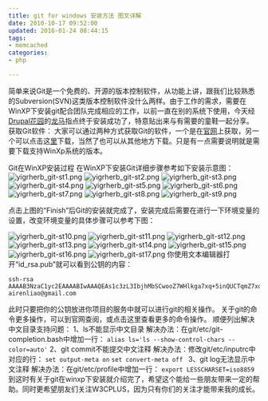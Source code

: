 ```yaml
---
title: git for windows 安装方法 图文详解
date: 2010-10-17 09:52:00
updated: 2016-01-24 08:44:15
tags: 
- memcached
categories: 
- php

---
```

简单来说Git是一个免费的、开源的版本控制软件，从功能上讲，跟我们比较熟悉的Subversion(SVN)这类版本控制软件没什么两样。由于工作的需求，需要在WinXP下安装git配合团队完成相应的工作，以前一直在别的系统下使用，今天经[Drupal花园](http://drupalchina.cn/)的[龙马](http://longma.org/)指点终于安装成功了，特意贴出来与有需要的童鞋一起分享。
获取Git软件：
大家可以通过两种方式获取Git的软件，一个是在[官网](http://git-scm.com/)上获取，另一个可以点击这[里](http://code.google.com/p/msysgit/)下载，当然了也可以从其他地方下载。只是有一点需要说明就是需要下载支持WinXp系统的版本。

Git在WinXP安装过程
在WinXP下安装Git详细步骤参考如下安装示意图：
![yigrherb_git-st1.png][1]
![yigrherb_git-st2.png][2]
![yigrherb_git-st3.png][3]
![yigrherb_git-st4.png][4]
![yigrherb_git-st5.png][5]
![yigrherb_git-st6.png][6]
![yigrherb_git-st7.png][7]
![yigrherb_git-st8.png][8]
![yigrherb_git-st9.png][9]
<!--more-->



点击上图的“Finish”后Git的安装就完成了，安装完成后需要在进行一下环境变量的设置，改变环境变量的具体步骤可以参考下图：

![yigrherb_git-st10.png][10]
![yigrherb_git-st11.png][11]
![yigrherb_git-st12.png][12]
![yigrherb_git-st13.png][13]
![yigrherb_git-st14.png][14]
![yigrherb_git-st15.png][15]
![yigrherb_git-st16.png][16]
![yigrherb_git-st17.png][17]
你使用文本编辑器打开“id_rsa.pub”就可以看到公钥的内容：

    ssh-rsa AAAAB3NzaC1yc2EAAAABIwAAAQEAs1c3zL3IbjhMbSCwooZ7WHlkga7xq+5inQUCTqmZ7xqBclvEwofDd4BYts99X+xfNXgGSlil85wrOfXX9ZH27ZmPR3Z8KWp3pekFOvk7iLmt0b9lZqhgpUll76Q7D2KED8se9gV4FNxg05ZK6AUZm70cBj9sZqjV//weE7ufkibcqd3ngHsTKB+0Js8NcMwldHmxIxZEwufxgT/D4EGQCA6ijjuj9ILIydzzLwWzKoH1wuGDU5LAE1qptIpAt50uWxPNlsBPoqZnbJjHg+As9If6tRkG4YzkwzSBTP725bJDcWkArhWRRkJ2cwUgcJYRyCY+8jI2oxDawYjWQ+w9HQ== airenliao@gmail.com

此时只要把你的公钥放进你项目的服务中就可以进行git的相关操作。
关于git的命令更多操作，可以到官网查阅，或点击这里查看更多的命令操作。
顺便列出解决中文目录支持问题：
1、ls不能显示中文目录
解决办法：在git/etc/git-completion.bash中增加一行：
  `alias ls='ls --show-control-chars --color=auto'`
2、git commit不能提交中文注释
解决办法：修改git/etc/inputrc中对应的行：
  `set output-meta on`
  `set convert-meta off `
3、git log无法显示中文注释
解决办法：在git/etc/profile中增加一行：
  `export LESSCHARSET=iso8859`
到这时有关于git在winxp下安装就介绍完了，希望这个能给一些朋友带来一定的帮助。同时更希望朋友们关注W3CPLUS，因为只有你们的关注才能带来我的成长。


  [1]: https://imgs.gnux.cn/usr/uploads/2016/01/4181201657.png
  [2]: https://imgs.gnux.cn/usr/uploads/2016/01/1848762719.png
  [3]: https://imgs.gnux.cn/usr/uploads/2016/01/3579626036.png
  [4]: https://imgs.gnux.cn/usr/uploads/2016/01/4148581644.png
  [5]: https://imgs.gnux.cn/usr/uploads/2016/01/3173988625.png
  [6]: https://imgs.gnux.cn/usr/uploads/2016/01/2640760068.png
  [7]: https://imgs.gnux.cn/usr/uploads/2016/01/2879244017.png
  [8]: https://imgs.gnux.cn/usr/uploads/2016/01/3636628829.png
  [9]: https://imgs.gnux.cn/usr/uploads/2016/01/1600518138.png
  [10]: https://imgs.gnux.cn/usr/uploads/2016/01/3922978299.png
  [11]: https://imgs.gnux.cn/usr/uploads/2016/01/334172960.png
  [12]: https://imgs.gnux.cn/usr/uploads/2016/01/3657058440.png
  [13]: https://imgs.gnux.cn/usr/uploads/2016/01/2798733599.png
  [14]: https://imgs.gnux.cn/usr/uploads/2016/01/3205621119.png
  [15]: https://imgs.gnux.cn/usr/uploads/2016/01/1936474580.png
  [16]: https://imgs.gnux.cn/usr/uploads/2016/01/2280602189.png
  [17]: https://imgs.gnux.cn/usr/uploads/2016/01/4139531984.png